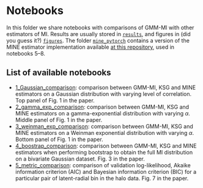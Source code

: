 # Notebooks 

In this folder we share notebooks with comparisons of GMM-MI with other estimators of MI. Results are usually stored in [`results`](https://github.com/dpiras/MI_estimation/tree/main/notebooks/comparisons/results), and figures in (did you guess it?) [`figures`](https://github.com/dpiras/MI_estimation/tree/main/notebooks/comparisons/figures). The folder [`mine_pytorch`](https://github.com/dpiras/MI_estimation/tree/main/notebooks/mine-pytorch) contains a version of the MINE estimator implementation available [at this repository](https://github.com/gtegner/mine-pytorch), used in notebooks 5&ndash;8.

## List of available notebooks

- [1_Gaussian_comparison](https://github.com/dpiras/MI_estimation/blob/main/notebooks/comparisons/1_Gaussian_comparison.ipynb): comparison between GMM-MI, KSG and MINE estimators on a Gaussian distribution with varying level of correlation. Top panel of Fig. 1 in the paper.
- [2_gamma_exp_comparison](https://github.com/dpiras/MI_estimation/blob/main/notebooks/comparisons/2_gamma_exp_comparison.ipynb): comparison between GMM-MI, KSG and MINE estimators on a gamma-exponential distribution with varying $\alpha$. Middle panel of Fig. 1 in the paper.
- [3_weinman_exp_comparison](https://github.com/dpiras/MI_estimation/blob/main/notebooks/comparisons/3_weinman_exp_comparison.ipynb): comparison between GMM-MI, KSG and MINE estimators on a Weinman exponential distribution with varying $\alpha$. Bottom panel of Fig. 1 in the paper.
- [4_boostrap_comparison](https://github.com/dpiras/MI_estimation/blob/main/notebooks/comparisons/4_boostrap_comparison.ipynb): comparison between GMM-MI, KSG and MINE estimators when performing bootstrap to obtain the full MI distribution on a bivariate Gaussian dataset. Fig. 3 in the paper.
- [5_metric_comparison](https://github.com/dpiras/MI_estimation/blob/main/notebooks/comparisons/5_metric_comparison.ipynb): comparison of validation log-likelihood, Akaike information criterion (AIC) and Bayesian information criterion (BIC) for a particular pair of latent-radial bin in the halo data. Fig. 7 in the paper.

